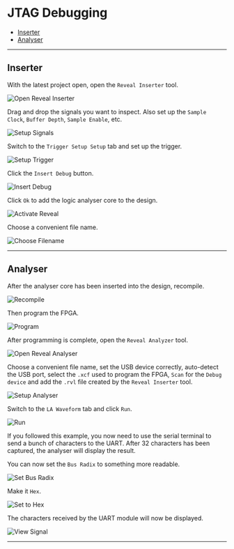 # JTAG Debugging

- [Inserter](#inserter)
- [Analyser](#analyser)

--------------------------------------------------------------------------------

## Inserter

With the latest project open, open the `Reveal Inserter` tool.

![Open Reveal Inserter](01_Inserter/01_OpenRevealInserter.png)

Drag and drop the signals you want to inspect.  Also set up the
`Sample Clock`, `Buffer Depth`, `Sample Enable`, etc.

![Setup Signals](01_Inserter/02_SetupSignals.png)

Switch to the `Trigger Setup Setup` tab and set up the trigger.

![Setup Trigger](01_Inserter/03_SetupTrigger.png)

Click the `Insert Debug` button.

![Insert Debug](01_Inserter/04_InsertDebug.png)

Click `Ok` to add the logic analyser core to the design.

![Activate Reveal](01_Inserter/05_ActivateReveal.png)

Choose a convenient file name.

![Choose Filename](01_Inserter/06_ChooseFilename.png)

--------------------------------------------------------------------------------

## Analyser

After the analyser core has been inserted into the design, recompile.

![Recompile](02_Analyser/01_Recompile.png)

Then program the FPGA.

![Program](02_Analyser/02_Program.png)

After programming is complete, open the `Reveal Analyzer` tool.

![Open Reveal Analyser](02_Analyser/03_OpenRevealAnalyser.png)

Choose a convenient file name, set the USB device correctly, auto-detect the 
USB port, select the `.xcf` used to program the FPGA, `Scan` for the
`Debug device` and add the `.rvl` file created by the `Reveal Inserter` tool.

![Setup Analyser](02_Analyser/04_SetupAnalyser.png)

Switch to the `LA Waveform` tab and click `Run`.

![Run](02_Analyser/05_Run.png)

If you followed this example, you now need to use the serial terminal to send 
a bunch of characters to the UART.  After 32 characters has been captured, the 
analyser will display the result.

You can now set the `Bus Radix` to something more readable.

![Set Bus Radix](02_Analyser/06_SetBusRadix.png)

Make it `Hex`.

![Set to Hex](02_Analyser/07_SetToHex.png)

The characters received by the UART module will now be displayed.

![View Signal](02_Analyser/08_ViewSignal.png)

--------------------------------------------------------------------------------

